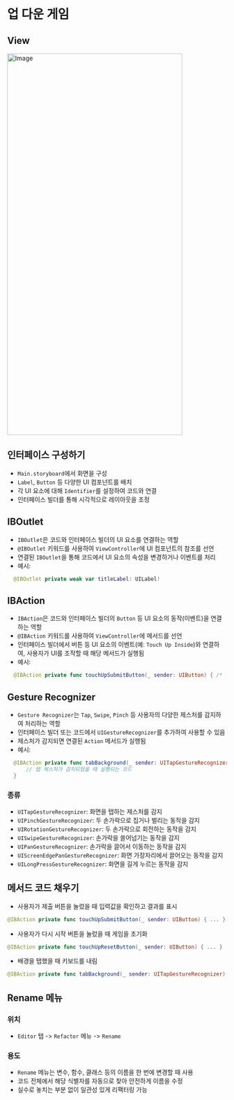 # 업 다운 게임

## View
<img width="402" height="874" alt="Image" src="https://github.com/user-attachments/assets/42f52ff5-ab5d-4acc-9781-063365362c49" />

## 인터페이스 구성하기
- `Main.storyboard`에서 화면을 구성
- `Label`, `Button` 등 다양한 UI 컴포넌트를 배치
- 각 UI 요소에 대해 `Identifier`를 설정하여 코드와 연결
- 인터페이스 빌더를 통해 시각적으로 레이아웃을 조정

## IBOutlet
- `IBOutlet`은 코드와 인터페이스 빌더의 UI 요소를 연결하는 역할
- `@IBOutlet` 키워드를 사용하여 `ViewController`에 UI 컴포넌트의 참조를 선언
- 연결된 `IBOutlet`을 통해 코드에서 UI 요소의 속성을 변경하거나 이벤트를 처리
- 예시:  
```swift
  @IBOutlet private weak var titleLabel: UILabel!
```

## IBAction
- ``IBAction``은 코드와 인터페이스 빌더의 ``Button`` 등 UI 요소의 동작(이벤트)을 연결하는 역할
- ``@IBAction`` 키워드를 사용하여 ``ViewController``에 메서드를 선언
- 인터페이스 빌더에서 버튼 등 UI 요소의 이벤트(예: ``Touch Up Inside``)와 연결하여, 사용자가 UI를 조작할 때 해당 메서드가 실행됨
- 예시:  
```swift
  @IBAction private func touchUpSubmitButton(_ sender: UIButton) { /* ... */ }
```
  
## Gesture Recognizer
- ``Gesture Recognizer``는 ``Tap``, ``Swipe``, ``Pinch`` 등 사용자의 다양한 제스처를 감지하여 처리하는 역할
- 인터페이스 빌더 또는 코드에서 ``UIGestureRecognizer``를 추가하여 사용할 수 있음
- 제스처가 감지되면 연결된 ``Action`` 메서드가 실행됨
- 예시:  
```swift
  @IBAction private func tabBackground(_ sender: UITapGestureRecognizer) {
      // 탭 제스처가 감지되었을 때 실행되는 코드
  }
```
### 종류
- ``UITapGestureRecognizer``: 화면을 탭하는 제스처를 감지
- ``UIPinchGestureRecognizer``: 두 손가락으로 집거나 벌리는 동작을 감지
- ``UIRotationGestureRecognizer``: 두 손가락으로 회전하는 동작을 감지
- ``UISwipeGestureRecognizer``: 손가락을 쓸어넘기는 동작을 감지
- ``UIPanGestureRecognizer``: 손가락을 끌어서 이동하는 동작을 감지
- ``UIScreenEdgePanGestureRecognizer``: 화면 가장자리에서 끌어오는 동작을 감지
- ``UILongPressGestureRecognizer``: 화면을 길게 누르는 동작을 감지

## 메서드 코드 채우기
- 사용자가 제출 버튼을 눌렀을 때 입력값을 확인하고 결과를 표시
```swift
@IBAction private func touchUpSubmitButton(_ sender: UIButton) { ... }
```

- 사용자가 다시 시작 버튼을 눌렀을 때 게임을 초기화
```swift
@IBAction private func touchUpResetButton(_ sender: UIButton) { ... }
```

- 배경을 탭했을 때 키보드를 내림
```swift
@IBAction private func tabBackground(_ sender: UITapGestureRecognizer) { ... }
```

## Rename 메뉴
### 위치
- `Editor` 탭 -> `Refactor` 메뉴 -> `Rename`
### 용도
- ``Rename`` 메뉴는 변수, 함수, 클래스 등의 이름을 한 번에 변경할 때 사용
- 코드 전체에서 해당 식별자를 자동으로 찾아 안전하게 이름을 수정
- 실수로 놓치는 부분 없이 일관성 있게 리팩터링 가능
